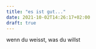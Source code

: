 ```yaml
---
title: "es ist gut..."
date: 2021-10-02T14:26:17+02:00
draft: true
---
```

wenn du weisst, was du willst

